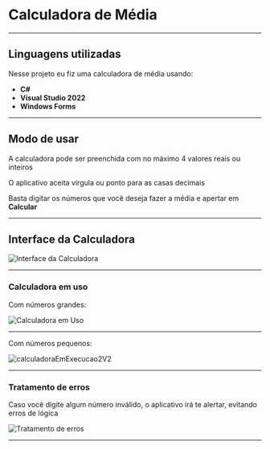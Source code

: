 # Calculadora de Média

***

## Linguagens utilizadas
 Nesse projeto eu fiz uma calculadora de média usando:
 * **C#**
 * **Visual Studio 2022**
 * **Windows Forms**

***

## Modo de usar 
 A calculadora pode ser preenchida com no máximo 4 valores reais ou inteiros
 
 O aplicativo aceita vírgula ou ponto para as casas decimais

 Basta digitar os números que você deseja fazer a média e apertar em **Calcular**
 
***

## Interface da Calculadora

![Interface da Calculadora](https://github.com/BrunoZancan/calculadora-de-media/assets/154844348/51ecb2df-a029-473f-b368-40b44bcd8228)

***

### Calculadora em uso

 Com números grandes:
 
![Calculadora em Uso](https://github.com/BrunoZancan/calculadora-de-media/assets/154844348/2e5c3fab-4335-457f-a56f-9c0cb8bbce08) 

***

 Com números pequenos:
 
![calculadoraEmExecucao2V2](https://github.com/BrunoZancan/calculadora-de-media/assets/154844348/25e770b5-dc73-48f6-bdf5-a6529226eb89)

***

### Tratamento de erros

 Caso você digite algum número inválido, o aplicativo irá te alertar, evitando erros de lógica

![Tratamento de erros](https://github.com/BrunoZancan/calculadora-de-media/assets/154844348/ea475bbc-abd5-4419-a47d-0274824b32f3)

***
